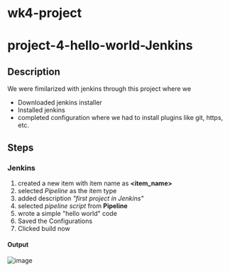 # wk4-project

# project-4-hello-world-Jenkins

## Description
We were fimilarized with jenkins through this project where we
- Downloaded jenkins installer
- Installed jenkins
- completed configuration where we had to install plugins like git, https, etc.


## Steps

### Jenkins
1) created a new item with item name as **<item_name>**
2) selected *Pipeline* as the item type
3) added description *"first project in Jenkins"*
4) selected *pipeline script* from **Pipeline**
5) wrote a simple "hello world" code
6) Saved the Configurations
7) Clicked build now

#### Output
  ![image](https://github.com/user-attachments/assets/7f86aee0-a7d3-423c-a203-71413452b3a0)
